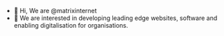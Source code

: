 - 👋 Hi, We are @matrixinternet
- 👀 We are interested in developing leading edge websites, software and enabling digitalisation for organisations.

<!---
matrixinternet/matrixinternet is a ✨ special ✨ repository because its `README.md` (this file) appears on your GitHub profile.
You can click the Preview link to take a look at your changes.
--->
